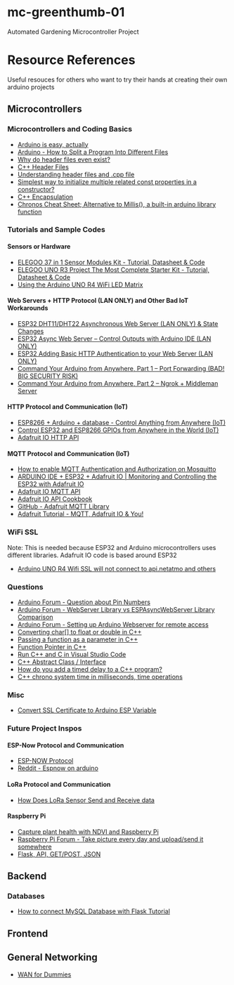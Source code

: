 # mc-greenthumb-01

Automated Gardening Microcontroller Project

# Resource References

Useful resouces for others who want to try their hands at creating their own arduino projects

<!-- MICROCONTROLLERS SECTION -->

## Microcontrollers

### Microcontrollers and Coding Basics

-   [Arduino is easy, actually](https://www.youtube.com/watch?v=tiGw9PQbvrg)
-   [Arduino - How to Split a Program Into Different Files](https://www.youtube.com/watch?v=BdstuZP6l5E)
-   [Why do header files even exist?](https://www.youtube.com/watch?v=tOQZlD-0Scc)
-   [C++ Header Files](https://www.youtube.com/watch?v=9RJTQmK0YPI)
-   [Understanding header files and .cpp file](https://cplusplus.com/forum/beginner/135636/)
-   [Simplest way to initialize multiple related const properties in a constructor?](https://stackoverflow.com/questions/15535711/simplest-way-to-initialize-multiple-related-const-properties-in-a-constructor)
-   [C++ Encapsulation](https://www.w3schools.com/cpp/cpp_encapsulation.asp)
-   [Chronos Cheat Sheet; Alternative to Millis(), a built-in arduino library function](https://gist.github.com/mortie/bf21c9d2d53b83f3be1b45b76845f090)

### Tutorials and Sample Codes

#### Sensors or Hardware

-   [ELEGOO 37 in 1 Sensor Modules Kit - Tutorial, Datasheet & Code](https://drive.google.com/file/d/1EMtCczGjfEjxzH-RrLvcUSCd7XEdTBNh/view?usp=sharing)
-   [ELEGOO UNO R3 Project The Most Complete Starter Kit - Tutorial, Datasheet & Code](https://drive.google.com/file/d/1wiPBkznSR3HUtgtNdWXdeVlMMpOGftPV/view?usp=sharing)
-   [Using the Arduino UNO R4 WiFi LED Matrix](https://docs.arduino.cc/tutorials/uno-r4-wifi/led-matrix/)

#### Web Servers + HTTP Protocol (LAN ONLY) and Other Bad IoT Workarounds

-   [ESP32 DHT11/DHT22 Asynchronous Web Server (LAN ONLY) & State Changes](https://www.youtube.com/watch?v=tDdL5urWvH4)
-   [ESP32 Async Web Server – Control Outputs with Arduino IDE (LAN ONLY)](https://randomnerdtutorials.com/esp32-async-web-server-espasyncwebserver-library/)
-   [ESP32 Adding Basic HTTP Authentication to your Web Server (LAN ONLY)](https://www.youtube.com/watch?v=1p6C-PNl0L0)
-   [Command Your Arduino from Anywhere, Part 1 – Port Forwarding (BAD! BIG SECURITY RISK)](https://kunzleigh.com/command-your-arduino-from-anywhere-part-1-port-forwarding/)
-   [Command Your Arduino from Anywhere, Part 2 – Ngrok + Middleman Server](https://kunzleigh.com/command-your-arduino-from-anywhere-part-2-ngrok-middleman-server/)

#### HTTP Protocol and Communication (IoT)

-   [ESP8266 + Arduino + database - Control Anything from Anywhere (IoT)](https://www.youtube.com/watch?v=6hpIjx8d15s)
-   [Control ESP32 and ESP8266 GPIOs from Anywhere in the World (IoT)](https://randomnerdtutorials.com/control-esp32-esp8266-gpios-from-anywhere/)
-   [Adafruit IO HTTP API](https://io.adafruit.com/api/docs/#adafruit-io-http-api)

#### MQTT Protocol and Communication (IoT)

-   [How to enable MQTT Authentication and Authorization on Mosquitto](https://cedalo.com/blog/mqtt-authentication-and-authorization-on-mosquitto/)
-   [ARDUINO IDE + ESP32 + Adafruit IO | Monitoring and Controlling the ESP32 with Adafruit IO](https://www.youtube.com/watch?v=H1ATqf4gBAU)
-   [Adafruit IO MQTT API](https://io.adafruit.com/api/docs/mqtt.html#adafruit-io-mqtt-api)
-   [Adafruit IO API Cookbook](https://io.adafruit.com/api/docs/cookbook.html#adafruit-io-api-cookbook)
-   [GitHub - Adafruit MQTT Library](https://github.com/adafruit/Adafruit_MQTT_Library/tree/master)
-   [Adafruit Tutorial - MQTT, Adafruit IO & You!](https://cdn-learn.adafruit.com/downloads/pdf/mqtt-adafruit-io-and-you.pdf)

### WiFi SSL

Note: This is needed because ESP32 and Arduino microcontrollers uses different libraries. Adafruit IO code is based around ESP32

-   [Arduino UNO R4 Wifi SSL will not connect to api.netatmo and others](https://forum.arduino.cc/t/arduino-uno-r4-wifi-ssl-will-not-connect-to-api-netatmo-and-others/1254103)

### Questions

-   [Arduino Forum - Question about Pin Numbers](https://forum.arduino.cc/t/how-to-identify-pins/862437)
-   [Arduino Forum - WebServer Library vs ESPAsyncWebServer Library Comparison](https://forum.arduino.cc/t/webserver-vs-espasyncwebserver/928293)
-   [Arduino Forum - Setting up Arduino Webserver for remote access](https://www.youtube.com/watch?v=1p6C-PNl0L0)
-   [Converting char[] to float or double in C++](https://stackoverflow.com/questions/50300851/converting-char-to-float-or-double-c)
-   [Passing a function as a parameter in C++](https://www.geeksforgeeks.org/cpp/passing-a-function-as-a-parameter-in-cpp/)
-   [Function Pointer in C++](https://www.geeksforgeeks.org/cpp/function-pointer-in-cpp/)
-   [Run C++ and C in Visual Studio Code](https://code.visualstudio.com/docs/languages/cpp)
-   [C++ Abstract Class / Interface](https://www.tutorialspoint.com/cplusplus/cpp_interfaces.htm)
-   [How do you add a timed delay to a C++ program?](https://stackoverflow.com/questions/158585/how-do-you-add-a-timed-delay-to-a-c-program)
-   [C++ chrono system time in milliseconds, time operations](https://stackoverflow.com/questions/9089842/c-chrono-system-time-in-milliseconds-time-operations)

### Misc

-   [Convert SSL Certificate to Arduino ESP Variable](https://unreeeal.github.io/ssl_esp.html)

### Future Project Inspos

#### ESP-Now Protocol and Communication

-   [ESP-NOW Protocol](https://www.espressif.com/en/solutions/low-power-solutions/esp-now)
-   [Reddit - Espnow on arduino ](https://www.reddit.com/r/arduino/comments/17vbt3o/espnow_on_arduino/)

#### LoRa Protocol and Communication

-   [How Does LoRa Sensor Send and Receive data](https://www.mokosmart.com/how-does-lora-sensor-send-and-receive-data/)

#### Raspberry Pi

-   [Capture plant health with NDVI and Raspberry Pi](https://projects.raspberrypi.org/en/projects/astropi-ndvi)
-   [Raspberry Pi Forum - Take picture every day and upload/send it somewhere](https://forums.raspberrypi.com/viewtopic.php?t=369687)
-   [Flask, API, GET/POST, JSON](https://forums.raspberrypi.com/viewtopic.php?t=337112)

<!-- BACKEND SECTION -->

## Backend

### Databases

-   [How to connect MySQL Database with Flask Tutorial](https://www.youtube.com/watch?v=14HTiBQEQ9M)

<!-- FRONTEND SECTION -->

## Frontend

<!-- NETWORKING SECTION -->

## General Networking

-   [WAN for Dummies](https://www.aaronengineered.com/blog/wan-for-dummies)
